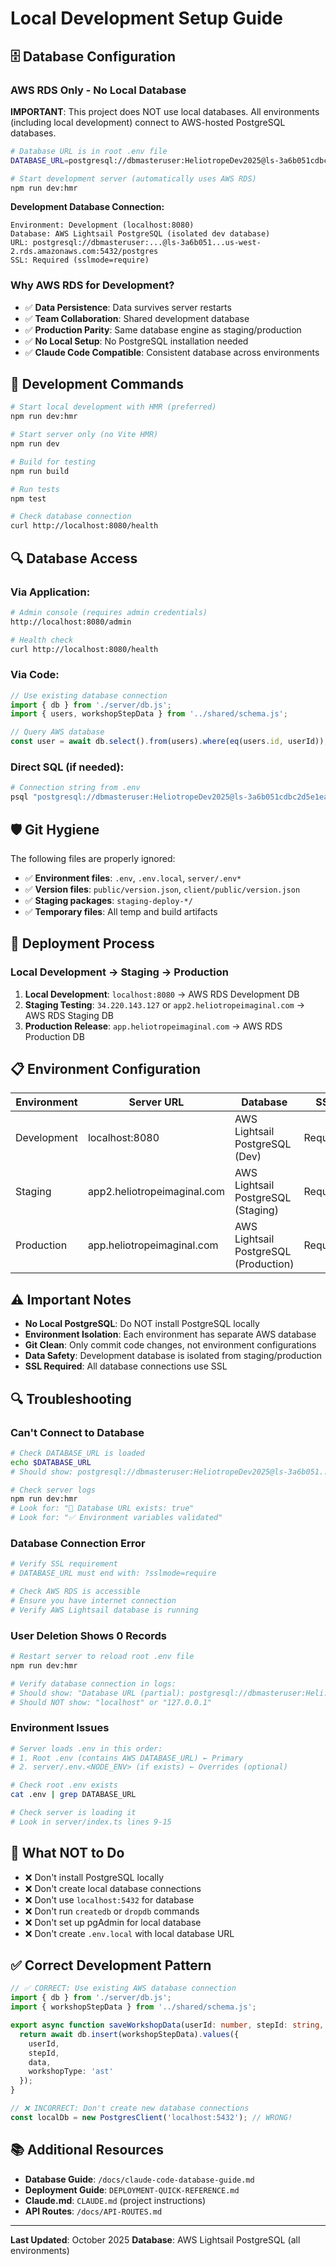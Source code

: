 # Local Development Setup Guide

## 🗄️ Database Configuration

### **AWS RDS Only - No Local Database**

**IMPORTANT**: This project does NOT use local databases. All environments (including local development) connect to AWS-hosted PostgreSQL databases.

```bash
# Database URL is in root .env file
DATABASE_URL=postgresql://dbmasteruser:HeliotropeDev2025@ls-3a6b051cdbc2d5e1ea4c550eb3e0cc5aef8be307.cvue4a2gwocx.us-west-2.rds.amazonaws.com:5432/postgres?sslmode=require

# Start development server (automatically uses AWS RDS)
npm run dev:hmr
```

**Development Database Connection:**
```
Environment: Development (localhost:8080)
Database: AWS Lightsail PostgreSQL (isolated dev database)
URL: postgresql://dbmasteruser:...@ls-3a6b051...us-west-2.rds.amazonaws.com:5432/postgres
SSL: Required (sslmode=require)
```

### **Why AWS RDS for Development?**

- ✅ **Data Persistence**: Data survives server restarts
- ✅ **Team Collaboration**: Shared development database
- ✅ **Production Parity**: Same database engine as staging/production
- ✅ **No Local Setup**: No PostgreSQL installation needed
- ✅ **Claude Code Compatible**: Consistent database across environments

## 🔧 Development Commands

```bash
# Start local development with HMR (preferred)
npm run dev:hmr

# Start server only (no Vite HMR)
npm run dev

# Build for testing
npm run build

# Run tests
npm test

# Check database connection
curl http://localhost:8080/health
```

## 🔍 Database Access

### Via Application:
```bash
# Admin console (requires admin credentials)
http://localhost:8080/admin

# Health check
curl http://localhost:8080/health
```

### Via Code:
```typescript
// Use existing database connection
import { db } from './server/db.js';
import { users, workshopStepData } from '../shared/schema.js';

// Query AWS database
const user = await db.select().from(users).where(eq(users.id, userId));
```

### Direct SQL (if needed):
```bash
# Connection string from .env
psql "postgresql://dbmasteruser:HeliotropeDev2025@ls-3a6b051cdbc2d5e1ea4c550eb3e0cc5aef8be307.cvue4a2gwocx.us-west-2.rds.amazonaws.com:5432/postgres?sslmode=require"
```

## 🛡️ Git Hygiene

The following files are properly ignored:

- ✅ **Environment files**: `.env`, `.env.local`, `server/.env*`
- ✅ **Version files**: `public/version.json`, `client/public/version.json`
- ✅ **Staging packages**: `staging-deploy-*/`
- ✅ **Temporary files**: All temp and build artifacts

## 🚀 Deployment Process

### **Local Development → Staging → Production**

1. **Local Development**: `localhost:8080` → AWS RDS Development DB
2. **Staging Testing**: `34.220.143.127` or `app2.heliotropeimaginal.com` → AWS RDS Staging DB
3. **Production Release**: `app.heliotropeimaginal.com` → AWS RDS Production DB

## 📋 Environment Configuration

| Environment | Server URL | Database | SSL |
|------------|-----------|----------|-----|
| Development | localhost:8080 | AWS Lightsail PostgreSQL (Dev) | Required |
| Staging | app2.heliotropeimaginal.com | AWS Lightsail PostgreSQL (Staging) | Required |
| Production | app.heliotropeimaginal.com | AWS Lightsail PostgreSQL (Production) | Required |

## ⚠️ Important Notes

- **No Local PostgreSQL**: Do NOT install PostgreSQL locally
- **Environment Isolation**: Each environment has separate AWS database
- **Git Clean**: Only commit code changes, not environment configurations
- **Data Safety**: Development database is isolated from staging/production
- **SSL Required**: All database connections use SSL

## 🔍 Troubleshooting

### **Can't Connect to Database**
```bash
# Check DATABASE_URL is loaded
echo $DATABASE_URL
# Should show: postgresql://dbmasteruser:HeliotropeDev2025@ls-3a6b051...

# Check server logs
npm run dev:hmr
# Look for: "🔧 Database URL exists: true"
# Look for: "✅ Environment variables validated"
```

### **Database Connection Error**
```bash
# Verify SSL requirement
# DATABASE_URL must end with: ?sslmode=require

# Check AWS RDS is accessible
# Ensure you have internet connection
# Verify AWS Lightsail database is running
```

### **User Deletion Shows 0 Records**
```bash
# Restart server to reload root .env file
npm run dev:hmr

# Verify database connection in logs:
# Should show: "Database URL (partial): postgresql://dbmasteruser:Heli..."
# Should NOT show: "localhost" or "127.0.0.1"
```

### **Environment Issues**
```bash
# Server loads .env in this order:
# 1. Root .env (contains AWS DATABASE_URL) ← Primary
# 2. server/.env.<NODE_ENV> (if exists) ← Overrides (optional)

# Check root .env exists
cat .env | grep DATABASE_URL

# Check server is loading it
# Look in server/index.ts lines 9-15
```

## 🚫 What NOT to Do

- ❌ Don't install PostgreSQL locally
- ❌ Don't create local database connections
- ❌ Don't use `localhost:5432` for database
- ❌ Don't run `createdb` or `dropdb` commands
- ❌ Don't set up pgAdmin for local database
- ❌ Don't create `.env.local` with local database URL

## ✅ Correct Development Pattern

```typescript
// ✅ CORRECT: Use existing AWS database connection
import { db } from './server/db.js';
import { workshopStepData } from '../shared/schema.js';

export async function saveWorkshopData(userId: number, stepId: string, data: any) {
  return await db.insert(workshopStepData).values({
    userId,
    stepId,
    data,
    workshopType: 'ast'
  });
}

// ❌ INCORRECT: Don't create new database connections
const localDb = new PostgresClient('localhost:5432'); // WRONG!
```

## 📚 Additional Resources

- **Database Guide**: `/docs/claude-code-database-guide.md`
- **Deployment Guide**: `DEPLOYMENT-QUICK-REFERENCE.md`
- **Claude.md**: `CLAUDE.md` (project instructions)
- **API Routes**: `/docs/API-ROUTES.md`

---

**Last Updated**: October 2025
**Database**: AWS Lightsail PostgreSQL (all environments)
